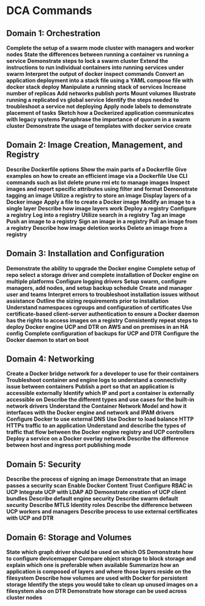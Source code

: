 # DCA Commands

## Domain 1: Orchestration

**Complete the setup of a swarm mode cluster with managers and worker nodes**
**State the differences between running a container vs running a service**
**Demonstrate steps to lock a swarm cluster**
**Extend the instructions to run individual containers into running services under swarm**
**Interpret the output of docker inspect commands**
**Convert an application deployment into a stack file using a YAML compose file with docker stack deploy**
**Manipulate a running stack of services**
**Increase number of replicas**
**Add networks publish ports**
**Mount volumes**
**Illustrate running a replicated vs global service**
**Identify the steps needed to troubleshoot a service not deploying**
**Apply node labels to demonstrate placement of tasks**
**Sketch how a Dockerized application communicates with legacy systems**
**Paraphrase the importance of quorum in a swarm cluster**
**Demonstrate the usage of templates with docker service create**

## Domain 2: Image Creation, Management, and Registry

**Describe Dockerfile options**
**Show the main parts of a Dockerfile**
**Give examples on how to create an efficient image via a Dockerfile**
**Use CLI commands such as list delete prune rmi etc to manage images**
**Inspect images and report specific attributes using filter and format**
**Demonstrate tagging an image**
**Utilize a registry to store an image**
**Display layers of a Docker image**
**Apply a file to create a Docker image**
**Modify an image to a single layer**
**Describe how image layers work**
**Deploy a registry**
**Configure a registry**
**Log into a registry**
**Utilize search in a registry**
**Tag an image**
**Push an image to a registry**
**Sign an image in a registry**
**Pull an image from a registry**
**Describe how image deletion works**
**Delete an image from a registry**

## Domain 3: Installation and Configuration

**Demonstrate the ability to upgrade the Docker engine**
**Complete setup of repo select a storage driver and complete installation of Docker engine on multiple platforms**
**Configure logging drivers**
**Setup swarm, configure managers, add nodes, and setup backup schedule**
**Create and manager user and teams**
**Interpret errors to troubleshoot installation issues without assistance**
**Outline the sizing requirements prior to installation**
**Understand namespaces cgroups and configuration of certificates**
**Use certificate-based client-server authentication to ensure a Docker daemon has the rights to access images on a registry**
**Consistently repeat steps to deploy Docker engine UCP and DTR on AWS and on premises in an HA config**
**Complete configuration of backups for UCP and DTR**
**Configure the Docker daemon to start on boot**

## Domain 4: Networking

**Create a Docker bridge network for a developer to use for their containers**
**Troubleshoot container and engine logs to understand a connectivity issue between containers**
**Publish a port so that an application is accessible externally**
**Identify which IP and port a container is externally accessible on**
**Describe the different types and use cases for the built-in network drivers**
**Understand the Container Network Model and how it interfaces with the Docker engine and network and IPAM drivers**
**Configure Docker to use external DNS**
**Use Docker to load balance HTTP HTTPs traffic to an application**
**Understand and describe the types of traffic that flow between the Docker engine registry and UCP controllers**
**Deploy a service on a Docker overlay network**
**Describe the difference between host and ingress port publishing mode**

## Domain 5: Security

**Describe the process of signing an image**
**Demonstrate that an image passes a security scan**
**Enable Docker Content Trust**
**Configure RBAC in UCP**
**Integrate UCP with LDAP AD**
**Demonstrate creation of UCP client bundles**
**Describe default engine security**
**Describe swarm default security**
**Describe MTLS**
**Identity roles**
**Describe the difference between UCP workers and managers**
**Describe process to use external certificates with UCP and DTR**

## Domain 6: Storage and Volumes

**State which graph driver should be used on which OS**
**Demonstrate how to configure devicemapper**
**Compare object storage to block storage and explain which one is preferable when available**
**Summarize how an application is composed of layers and where those layers reside on the filesystem**
**Describe how volumes are used with Docker for persistent storage**
**Identify the steps you would take to clean up unused images on a filesystem also on DTR**
**Demonstrate how storage can be used across cluster nodes**
